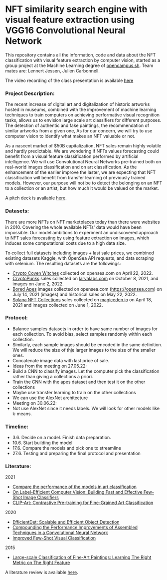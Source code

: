 # NFT similarity search engine with visual feature extraction using VGG16 Convolutional Neural Network
This repository contains all the information, code and data about the NFT classification with visual feature extraction by computer vision, started as a group project at the Machine Learning degree of [opencampus.sh](https://opencampus.sh). Team mates are: Lennert Jessen, Julien Carbonnell.

The video recording of the class presentation is available [here](https://www.youtube.com/watch?v=2PudCHpPEgQ&t=1s)

### Project Description:
The recent increase of digital art and digitalization of historic artworks hosted in museums, combined with the improvement of machine learning techniques to train computers on achieving performative visual recognition tasks, allows us to envision large scale art classifiers for different purposes. The detection of authentic and fake paintings, the recommendation of similar artworks from a given one, As for our concern, we will try to use computer vision to identify what makes an NFT valuable or not. 

As a nascent market of $50B capitalization, NFT sales remain highly volatile and hardly predictable. We are wondering if NFTs values forecasting could benefit from a visual feature classification performed by artificial intelligence. We will use Convolutional Neural Networks pre-trained both on real-world images classification and on art classification. As the enhancement of the earlier improve the laster, we are expecting that NFT classification will benefit from transfer learning of previously trained models. However, our purpose will not be to detect the belonging on an NFT to a collection or an artist, but how much it would be valued on the market. 

A pitch deck is available [here](https://docs.google.com/presentation/d/1K-IZk7SBP9A4UM-96AAbhkHJ-ttUYWxnUfznlGXn_rY/edit?usp=sharing). 

### Datasets:
There are more NFTs on NFT marketplaces today than there were websites in 2010. Covering the whole available NFTs' data would have been impossible. Our model ambitions to experiment an undiscovered approach to NFT sales forecasting by using feature extraction on images, which induces some computational costs due to a high data size. 

To collect full datasets including images + last sale prices, we combined existing datasets Kaggle, with OpenSea API requests, and data scraping with selenium. The resulting datasets are the followings:
- [Crypto Coven Witches](https://www.kaggle.com/datasets/harrywang/crypto-coven) collected on opensea.com on April 22, 2022.
- [CryptoPunks](https://www.kaggle.com/datasets/tunguz/cryptopunks) sales collected on [larvalabs.com](https://larvalabs.com/cryptopunks) on October 8, 2021, and images on June 2, 2022.
- [Bored Apes](https://www.kaggle.com/datasets/stanleyjzheng/bored-apes-yacht-club) images collected on opensea.com (https://opensea.com) on July 14, 2021 (images) and historical sales on May 22, 2022.
- [Solana NFT Collections](https://www.kaggle.com/datasets/eyenpi/solana-nft-collections?select=Solana+NFT+Collections) sales collected on [magiceden.io](https://magiceden.io) on April 18, 2021 and images collected on June 1, 2022.

### Protocol:
- Balance samples datasets in order to have same number of images for each collection. To avoid bias, select samples randomly within each collection. 
- Similarly, each sample images should be encoded in the same definition. We will reduce the size of thje larger images to the size of the smaller ones.
- Concatenate image data with last price of sale. 
- Ideas from the meeting on 27.05.22:
- Build a CNN to classify images. Let the computer pick the classification rather than giving a collections a priori.
- Train the CNN with the apes dataset and then test it on the other collections
- Maybe use transfer learning to train on the other collections
- We can use the AlexNet architecture
- Meeting on 30.06.22:
- Not use AlexNet since it needs labels. We will look for other models like k-means.

### Timeline:
- 3.6. Decide on a model. Finish data preparation.
- 10.6. Start building the model
- 17.6. Compare the models and pick one to streamline
- 27.6. Testing and preparing the final protocol and presentation

### Literature:
2021
- [Compare the performance of the models in art classification](https://journals.plos.org/plosone/article?id=10.1371/journal.pone.0248414)
- [On Label-Efficient Computer Vision: Building Fast and Effective Few-Shot Image Classifiers](https://open.library.ubc.ca/soa/cIRcle/collections/ubctheses/24/items/1.0402554)
- [CLIP-Art: Contrastive Pre-training for Fine-Grained Art Classification](https://paperswithcode.com/paper/clip-art-contrastive-pre-training-for-fine-1)

2020
- [EfficientDet: Scalable and Efficient Object Detection](https://paperswithcode.com/paper/efficientdet-scalable-and-efficient-object)
- [Compounding the Performance Improvements of Assembled Techniques in a Convolutional Neural Network](https://paperswithcode.com/paper/compounding-the-performance-improvements-of)
- [Improved Few-Shot Visual Classification](https://paperswithcode.com/paper/improved-few-shot-visual-classification)

2015
- [Large-scale Classification of Fine-Art Paintings: Learning The Right Metric on The Right Feature](https://paperswithcode.com/paper/large-scale-classification-of-fine-art)

A literature review is available [here](https://docs.google.com/presentation/d/1C71zY-cyWRJ5eGu-7kWDVJnMXtFdfASyUyzi9TH5iU4/edit?usp=sharing).
